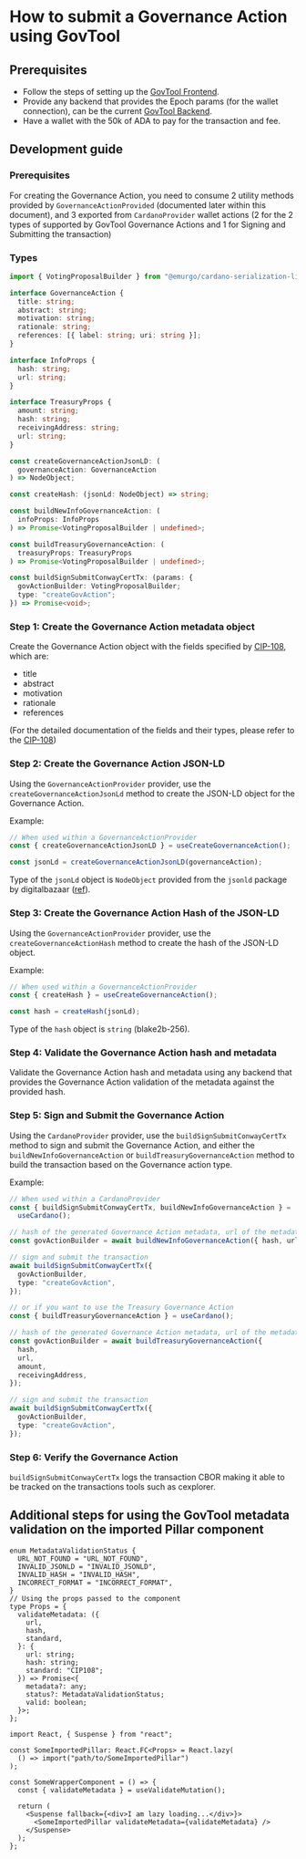 # How to submit a Governance Action using GovTool

## Prerequisites

- Follow the steps of setting up the [GovTool Frontend](../govtool/frontend/README.md).
- Provide any backend that provides the Epoch params (for the wallet connection), can be the current [GovTool Backend](../govtool/backend/README.md).
- Have a wallet with the 50k of ADA to pay for the transaction and fee.

## Development guide

### Prerequisites

For creating the Governance Action, you need to consume 2 utility methods provided by `GovernanceActionProvided` (documented later within this document), and 3 exported from `CardanoProvider` wallet actions (2 for the 2 types of supported by GovTool Governance Actions and 1 for Signing and Submitting the transaction)

### Types

```typescript
import { VotingProposalBuilder } from "@emurgo/cardano-serialization-lib-nodejs";

interface GovernanceAction {
  title: string;
  abstract: string;
  motivation: string;
  rationale: string;
  references: [{ label: string; uri: string }];
}

interface InfoProps {
  hash: string;
  url: string;
}

interface TreasuryProps {
  amount: string;
  hash: string;
  receivingAddress: string;
  url: string;
}

const createGovernanceActionJsonLD: (
  governanceAction: GovernanceAction
) => NodeObject;

const createHash: (jsonLd: NodeObject) => string;

const buildNewInfoGovernanceAction: (
  infoProps: InfoProps
) => Promise<VotingProposalBuilder | undefined>;

const buildTreasuryGovernanceAction: (
  treasuryProps: TreasuryProps
) => Promise<VotingProposalBuilder | undefined>;

const buildSignSubmitConwayCertTx: (params: {
  govActionBuilder: VotingProposalBuilder;
  type: "createGovAction";
}) => Promise<void>;
```

### Step 1: Create the Governance Action metadata object

Create the Governance Action object with the fields specified by [CIP-108](https://github.com/cardano-foundation/CIPs/tree/master/CIP-0108), which are:

- title
- abstract
- motivation
- rationale
- references

(For the detailed documentation of the fields and their types, please refer to the [CIP-108](https://github.com/cardano-foundation/CIPs/tree/master/CIP-0108))

### Step 2: Create the Governance Action JSON-LD

Using the `GovernanceActionProvider` provider, use the `createGovernanceActionJsonLd` method to create the JSON-LD object for the Governance Action.

Example:

```typescript
// When used within a GovernanceActionProvider
const { createGovernanceActionJsonLD } = useCreateGovernanceAction();

const jsonLd = createGovernanceActionJsonLD(governanceAction);
```

Type of the `jsonLd` object is `NodeObject` provided from the `jsonld` package by digitalbazaar ([ref](https://github.com/digitalbazaar/jsonld.js)).

### Step 3: Create the Governance Action Hash of the JSON-LD

Using the `GovernanceActionProvider` provider, use the `createGovernanceActionHash` method to create the hash of the JSON-LD object.

Example:

```typescript
// When used within a GovernanceActionProvider
const { createHash } = useCreateGovernanceAction();

const hash = createHash(jsonLd);
```

Type of the `hash` object is `string` (blake2b-256).

### Step 4: Validate the Governance Action hash and metadata

Validate the Governance Action hash and metadata using any backend that provides the Governance Action validation of the metadata against the provided hash.

### Step 5: Sign and Submit the Governance Action

Using the `CardanoProvider` provider, use the `buildSignSubmitConwayCertTx` method to sign and submit the Governance Action, and either the `buildNewInfoGovernanceAction` or `buildTreasuryGovernanceAction` method to build the transaction based on the Governance action type.

Example:

```typescript
// When used within a CardanoProvider
const { buildSignSubmitConwayCertTx, buildNewInfoGovernanceAction } =
  useCardano();

// hash of the generated Governance Action metadata, url of the metadata
const govActionBuilder = await buildNewInfoGovernanceAction({ hash, url });

// sign and submit the transaction
await buildSignSubmitConwayCertTx({
  govActionBuilder,
  type: "createGovAction",
});

// or if you want to use the Treasury Governance Action
const { buildTreasuryGovernanceAction } = useCardano();

// hash of the generated Governance Action metadata, url of the metadata, amount of the transaction, receiving address is the stake key address
const govActionBuilder = await buildTreasuryGovernanceAction({
  hash,
  url,
  amount,
  receivingAddress,
});

// sign and submit the transaction
await buildSignSubmitConwayCertTx({
  govActionBuilder,
  type: "createGovAction",
});
```

### Step 6: Verify the Governance Action

`buildSignSubmitConwayCertTx` logs the transaction CBOR making it able to be tracked on the transactions tools such as cexplorer.

## Additional steps for using the GovTool metadata validation on the imported Pillar component

```tsx
enum MetadataValidationStatus {
  URL_NOT_FOUND = "URL_NOT_FOUND",
  INVALID_JSONLD = "INVALID_JSONLD",
  INVALID_HASH = "INVALID_HASH",
  INCORRECT_FORMAT = "INCORRECT_FORMAT",
}
// Using the props passed to the component
type Props = {
  validateMetadata: ({
    url,
    hash,
    standard,
  }: {
    url: string;
    hash: string;
    standard: "CIP108";
  }) => Promise<{
    metadata?: any;
    status?: MetadataValidationStatus;
    valid: boolean;
  }>;
};

import React, { Suspense } from "react";

const SomeImportedPillar: React.FC<Props> = React.lazy(
  () => import("path/to/SomeImportedPillar")
);

const SomeWrapperComponent = () => {
  const { validateMetadata } = useValidateMutation();

  return (
    <Suspense fallback={<div>I am lazy loading...</div>}>
      <SomeImportedPillar validateMetadata={validateMetadata} />
    </Suspense>
  );
};
```
